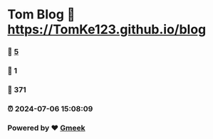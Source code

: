 # Tom Blog :link: https://TomKe123.github.io/blog 
### :page_facing_up: [5](https://TomKe123.github.io/blog/tag.html) 
### :speech_balloon: 1 
### :hibiscus: 371 
### :alarm_clock: 2024-07-06 15:08:09 
### Powered by :heart: [Gmeek](https://github.com/Meekdai/Gmeek)
